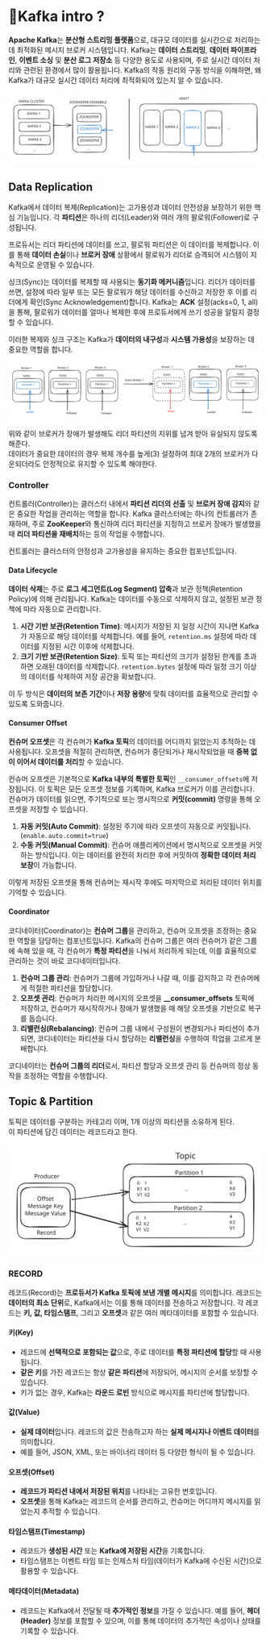 # Kafka intro ?

**Apache Kafka**는 **분산형 스트리밍 플랫폼**으로, 대규모 데이터를 실시간으로 처리하는 데 최적화된 메시지 브로커 시스템입니다. Kafka는 **데이터 스트리밍**, **데이터 파이프라인**, **이벤트 소싱** 및 **분산 로그 저장소** 등 다양한 용도로 사용되며, 주로 실시간 데이터 처리와 관련된 환경에서 많이 활용됩니다. Kafka의 작동 원리와 구동 방식을 이해하면, 왜 Kafka가 대규모 실시간 데이터 처리에 최적화되어 있는지 알 수 있습니다.

<img src="../../../.gitbook/assets/file.excalidraw (1).svg" alt="" class="gitbook-drawing">

## Data Replication

Kafka에서 데이터 복제(Replication)는 고가용성과 데이터 안전성을 보장하기 위한 핵심 기능입니다. 각 **파티션**은 하나의 리더(Leader)와 여러 개의 팔로워(Follower)로 구성됩니다.&#x20;

프로듀서는 리더 파티션에 데이터를 쓰고, 팔로워 파티션은 이 데이터를 복제합니다. 이를 통해 **데이터 손실**이나 **브로커 장애** 상황에서 팔로워가 리더로 승격되어 시스템이 지속적으로 운영될 수 있습니다.

싱크(Sync)는 데이터를 복제할 때 사용되는 **동기화 메커니즘**입니다. 리더가 데이터를 쓰면, 설정에 따라 일부 또는 모든 팔로워가 해당 데이터를 수신하고 저장한 후 이를 리더에게 확인(Sync Acknowledgement)합니다. Kafka는 **ACK** 설정(acks=0, 1, all)을 통해, 팔로워가 데이터를 얼마나 복제한 후에 프로듀서에게 쓰기 성공을 알릴지 결정할 수 있습니다.

이러한 복제와 싱크 구조는 Kafka가 **데이터의 내구성**과 **시스템 가용성**을 보장하는 데 중요한 역할을 합니다.

<img src="../../../.gitbook/assets/file.excalidraw.svg" alt="" class="gitbook-drawing">

위와 같이 브로커가 장애가 발생해도 리더 파티션의 지위를 넘겨 받아 유실되지 않도록 해준다.\
데이터가 중요한 데이터의 경우 복제 개수를 높게(3) 설정하여 최대 2개의 브로커가 다운되더라도 안정적으로 유지할 수 있도록 해야한다.

### Controller

컨트롤러(Controller)는 클러스터 내에서 **파티션 리더의 선출** 및 **브로커 장애 감지**와 같은 중요한 작업을 관리하는 역할을 합니다. Kafka 클러스터에는 하나의 컨트롤러가 존재하며, 주로 **ZooKeeper**와 통신하여 리더 파티션을 지정하고 브로커 장애가 발생했을 때 **리더 파티션을 재배치**하는 등의 작업을 수행합니다.&#x20;

컨트롤러는 클러스터의 안정성과 고가용성을 유지하는 중요한 컴포넌트입니다.

#### Data Lifecycle

**데이터 삭제**는 주로 **로그 세그먼트(Log Segment) 압축**과 보관 정책(Retention Policy)에 의해 관리됩니다. Kafka는 데이터를 수동으로 삭제하지 않고, 설정된 보관 정책에 따라 자동으로 관리합니다.&#x20;

1. **시간 기반 보관(Retention Time)**: 메시지가 저장된 지 일정 시간이 지나면 Kafka가 자동으로 해당 데이터를 삭제합니다. 예를 들어, `retention.ms` 설정에 따라 데이터를 지정된 시간 이후에 삭제합니다.
2. **크기 기반 보관(Retention Size)**: 토픽 또는 파티션의 크기가 설정된 한계를 초과하면 오래된 데이터를 삭제합니다. `retention.bytes` 설정에 따라 일정 크기 이상의 데이터를 삭제하여 저장 공간을 확보합니다.

이 두 방식은 **데이터의 보존 기간**이나 **저장 용량**에 맞춰 데이터를 효율적으로 관리할 수 있도록 도와줍니다.

#### Consumer Offset

**컨슈머 오프셋**은 각 컨슈머가 **Kafka 토픽**의 데이터를 어디까지 읽었는지 추적하는 데 사용됩니다. 오프셋을 적절히 관리하면, 컨슈머가 중단되거나 재시작되었을 때 **중복 없이 이어서 데이터를 처리**할 수 있습니다.

컨슈머 오프셋은 기본적으로 **Kafka 내부의 특별한 토픽**인 `__consumer_offsets`에 저장됩니다. 이 토픽은 모든 오프셋 정보를 기록하며, Kafka 브로커가 이를 관리합니다. 컨슈머가 데이터를 읽으면, 주기적으로 또는 명시적으로 **커밋(commit)** 명령을 통해 오프셋을 저장할 수 있습니다.

1. **자동 커밋(Auto Commit)**: 설정된 주기에 따라 오프셋이 자동으로 커밋됩니다. (`enable.auto.commit=true`)
2. **수동 커밋(Manual Commit)**: 컨슈머 애플리케이션에서 명시적으로 오프셋을 커밋하는 방식입니다. 이는 데이터를 완전히 처리한 후에 커밋하여 **정확한 데이터 처리 보장**이 가능합니다.

이렇게 저장된 오프셋을 통해 컨슈머는 재시작 후에도 마지막으로 처리된 데이터 위치를 기억할 수 있습니다.

#### Coordinator

코디네이터(Coordinator)는 **컨슈머 그룹**을 관리하고, 컨슈머 오프셋을 조정하는 중요한 역할을 담당하는 컴포넌트입니다. Kafka의 컨슈머 그룹은 여러 컨슈머가 같은 그룹에 속해 있을 때, 각 컨슈머가 **특정 파티션**을 나눠서 처리하게 되는데, 이를 효율적으로 관리하는 것이 바로 코디네이터입니다.

1. **컨슈머 그룹 관리**: 컨슈머가 그룹에 가입하거나 나갈 때, 이를 감지하고 각 컨슈머에게 적절한 파티션을 할당합니다.
2. **오프셋 관리**: 컨슈머가 처리한 메시지의 오프셋을 **\_\_consumer\_offsets** 토픽에 저장하고, 컨슈머가 재시작하거나 장애가 발생했을 때 해당 오프셋을 기반으로 복구를 돕습니다.
3. **리밸런싱(Rebalancing)**: 컨슈머 그룹 내에서 구성원이 변경되거나 파티션이 추가되면, 코디네이터는 파티션을 다시 할당하는 **리밸런싱**을 수행하여 작업을 고르게 분배합니다.

코디네이터는 **컨슈머 그룹의 리더**로서, 파티션 할당과 오프셋 관리 등 컨슈머의 정상 동작을 조정하는 역할을 수행합니다.

## Topic & Partition

토픽은 데이터를 구분하는 카테고리 이며, 1개 이상의 파티션을 소유하게 된다.\
이 파티션에 담긴 데이터는 레코드라고 한다.

<img src="../../../.gitbook/assets/file.excalidraw (54).svg" alt="" class="gitbook-drawing">

###

### RECORD

레코드(Record)는 **프로듀서가 Kafka 토픽에 보낸 개별 메시지**를 의미합니다. 레코드는 **데이터의 최소 단위**로, Kafka에서는 이를 통해 데이터를 전송하고 저장합니다. 각 레코드는 **키, 값, 타임스탬프**, 그리고 **오프셋**과 같은 여러 메타데이터를 포함할 수 있습니다.

#### **키(Key)**

* 레코드에 **선택적으로 포함되는 값**으로, 주로 데이터를 **특정 파티션에 할당**할 때 사용됩니다.
* **같은 키**를 가진 레코드는 항상 **같은 파티션**에 저장되어, 메시지의 순서를 보장할 수 있습니다.
* 키가 없는 경우, Kafka는 **라운드 로빈** 방식으로 메시지를 파티션에 할당합니다.

#### **값(Value)**

* **실제 데이터**입니다. 레코드의 값은 전송하고자 하는 **실제 메시지나 이벤트 데이터**를 의미합니다.
* 예를 들어, JSON, XML, 또는 바이너리 데이터 등 다양한 형식이 될 수 있습니다.

#### **오프셋(Offset)**

* **레코드가 파티션 내에서 저장된 위치**를 나타내는 고유한 번호입니다.
* **오프셋**을 통해 Kafka는 레코드의 순서를 관리하고, 컨슈머는 어디까지 메시지를 읽었는지 추적할 수 있습니다.

#### **타임스탬프(Timestamp)**

* 레코드가 **생성된 시간** 또는 **Kafka에 저장된 시간**을 기록합니다.
* 타임스탬프는 이벤트 타임 또는 인제스처 타임(데이터가 Kafka에 수신된 시간)으로 활용할 수 있습니다.

#### **메타데이터(Metadata)**

* 레코드는 Kafka에서 전달될 때 **추가적인 정보**를 가질 수 있습니다. 예를 들어, **헤더(Header)** 정보를 포함할 수 있으며, 이를 통해 데이터의 추가적인 속성이나 상태를 기록할 수 있습니다.
